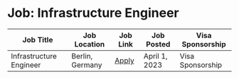 # Job: Infrastructure Engineer

| Job Title | Job Location | Job Link | Job Posted | Visa Sponsorship |
| --- | --- | --- | --- | --- |
| Infrastructure Engineer | Berlin, Germany | [Apply](https://www.adjust.com/company/careers/jobs/apply/?jobid=6688847002) | April 1, 2023 | Visa Sponsorship |
